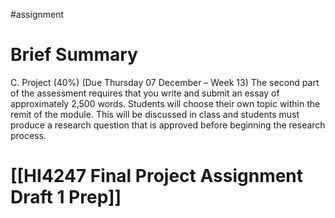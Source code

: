 #assignment 
# Brief Summary

C. Project (40%) (Due Thursday 07 December – Week 13) The second part of the assessment requires that you write and submit an essay of approximately 2,500 words. Students will choose their own topic within the remit of the module. This will be discussed in class and students must produce a research question that is approved before beginning the research process.

# [[HI4247 Final Project Assignment Draft 1 Prep]] 